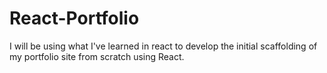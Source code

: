 # React-Portfolio
I will be using what I've learned in react to develop the initial scaffolding of my portfolio site from scratch using React.